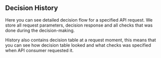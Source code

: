 ## Decision History

Here you can see detailed decision flow for a specified API request. We store all request parameters, decision response and all checks that was done during the decision-making. 

History also contains decision table at a request moment, this means that you can see how decision table looked and what checks was specified when API consumer requested it.
